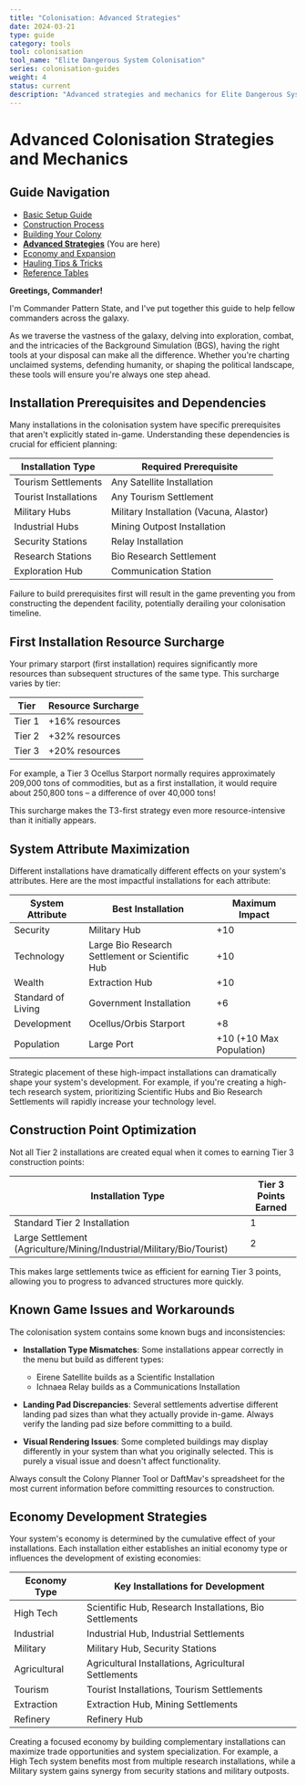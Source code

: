 ```yaml
---
title: "Colonisation: Advanced Strategies"
date: 2024-03-21
type: guide
category: tools
tool: colonisation
tool_name: "Elite Dangerous System Colonisation"
series: colonisation-guides
weight: 4
status: current
description: "Advanced strategies and mechanics for Elite Dangerous System Colonisation"
---
```


# Advanced Colonisation Strategies and Mechanics

## Guide Navigation
- [Basic Setup Guide](/guides/colonisation-basics/)
- [Construction Process](/guides/colonisation-construction/)
- [Building Your Colony](/guides/colonisation-building/)
- **[Advanced Strategies](/guides/colonisation-advanced/)** (You are here)
- [Economy and Expansion](/guides/colonisation-economy/)
- [Hauling Tips & Tricks](/guides/colonisation-tips/)
- [Reference Tables](/guides/colonisation-reference/)

**Greetings, Commander!**

I'm Commander Pattern State, and I've put together this guide to help fellow commanders across the galaxy.

As we traverse the vastness of the galaxy, delving into exploration, combat, and the intricacies of the Background Simulation (BGS), having the right tools at your disposal can make all the difference. Whether you're charting unclaimed systems, defending humanity, or shaping the political landscape, these tools will ensure you're always one step ahead.

## Installation Prerequisites and Dependencies

Many installations in the colonisation system have specific prerequisites that aren't explicitly stated in-game. Understanding these dependencies is crucial for efficient planning:

| Installation Type | Required Prerequisite |
|-------------------|------------------------|
| Tourism Settlements | Any Satellite Installation |
| Tourist Installations | Any Tourism Settlement |
| Military Hubs | Military Installation (Vacuna, Alastor) |
| Industrial Hubs | Mining Outpost Installation |
| Security Stations | Relay Installation |
| Research Stations | Bio Research Settlement |
| Exploration Hub | Communication Station |

Failure to build prerequisites first will result in the game preventing you from constructing the dependent facility, potentially derailing your colonisation timeline.

## First Installation Resource Surcharge

Your primary starport (first installation) requires significantly more resources than subsequent structures of the same type. This surcharge varies by tier:

| Tier | Resource Surcharge |
|------|-------------------|
| Tier 1 | +16% resources |
| Tier 2 | +32% resources |
| Tier 3 | +20% resources |

For example, a Tier 3 Ocellus Starport normally requires approximately 209,000 tons of commodities, but as a first installation, it would require about 250,800 tons – a difference of over 40,000 tons!

This surcharge makes the T3-first strategy even more resource-intensive than it initially appears.

## System Attribute Maximization

Different installations have dramatically different effects on your system's attributes. Here are the most impactful installations for each attribute:

| System Attribute | Best Installation | Maximum Impact |
|------------------|-------------------|---------------|
| Security | Military Hub | +10 |
| Technology | Large Bio Research Settlement or Scientific Hub | +10 |
| Wealth | Extraction Hub | +10 |
| Standard of Living | Government Installation | +6 |
| Development | Ocellus/Orbis Starport | +8 |
| Population | Large Port | +10 (+10 Max Population) |

Strategic placement of these high-impact installations can dramatically shape your system's development. For example, if you're creating a high-tech research system, prioritizing Scientific Hubs and Bio Research Settlements will rapidly increase your technology level.

## Construction Point Optimization

Not all Tier 2 installations are created equal when it comes to earning Tier 3 construction points:

| Installation Type | Tier 3 Points Earned |
|-------------------|----------------------|
| Standard Tier 2 Installation | 1 |
| Large Settlement (Agriculture/Mining/Industrial/Military/Bio/Tourist) | 2 |

This makes large settlements twice as efficient for earning Tier 3 points, allowing you to progress to advanced structures more quickly.

## Known Game Issues and Workarounds

The colonisation system contains some known bugs and inconsistencies:

- **Installation Type Mismatches**: Some installations appear correctly in the menu but build as different types:
  - Eirene Satellite builds as a Scientific Installation
  - Ichnaea Relay builds as a Communications Installation

- **Landing Pad Discrepancies**: Several settlements advertise different landing pad sizes than what they actually provide in-game. Always verify the landing pad size before committing to a build.

- **Visual Rendering Issues**: Some completed buildings may display differently in your system than what you originally selected. This is purely a visual issue and doesn't affect functionality.

Always consult the Colony Planner Tool or DaftMav's spreadsheet for the most current information before committing resources to construction.

## Economy Development Strategies

Your system's economy is determined by the cumulative effect of your installations. Each installation either establishes an initial economy type or influences the development of existing economies:

| Economy Type | Key Installations for Development |
|--------------|-----------------------------------|
| High Tech | Scientific Hub, Research Installations, Bio Settlements |
| Industrial | Industrial Hub, Industrial Settlements |
| Military | Military Hub, Security Stations |
| Agricultural | Agricultural Installations, Agricultural Settlements |
| Tourism | Tourist Installations, Tourism Settlements |
| Extraction | Extraction Hub, Mining Settlements |
| Refinery | Refinery Hub |

Creating a focused economy by building complementary installations can maximize trade opportunities and system specialization. For example, a High Tech system benefits most from multiple research installations, while a Military system gains synergy from security stations and military outposts.
